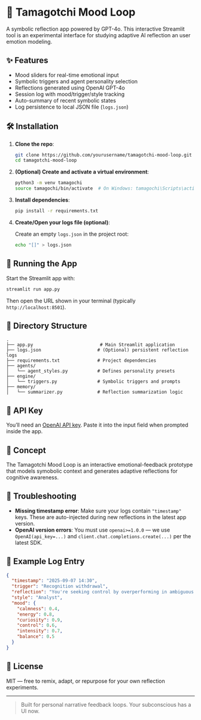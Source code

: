 # 🧠 Tamagotchi Mood Loop

A symbolic reflection app powered by GPT-4o. This interactive Streamlit tool is an experimental interface for studying adaptive AI reflection an user emotion modeling.


##

## ✨ Features

- Mood sliders for real-time emotional input
- Symbolic triggers and agent personality selection
- Reflections generated using OpenAI GPT-4o
- Session log with mood/trigger/style tracking
- Auto-summary of recent symbolic states
- Log persistence to local JSON file (`logs.json`)

## 🛠️ Installation

1. **Clone the repo**:

   ```bash
   git clone https://github.com/yourusername/tamagotchi-mood-loop.git
   cd tamagotchi-mood-loop
   ```

2. **(Optional) Create and activate a virtual environment**:

   ```bash
   python3 -m venv tamagochi
   source tamagochi/bin/activate  # On Windows: tamagochi\Scripts\activate
   ```

3. **Install dependencies**:

   ```bash
   pip install -r requirements.txt
   ```

4. **Create/Open your logs file (optional)**:

   Create an empty `logs.json` in the project root:

   ```bash
   echo "[]" > logs.json
   ```

## 🚀 Running the App

Start the Streamlit app with:

```bash
streamlit run app.py
```

Then open the URL shown in your terminal (typically `http://localhost:8501`).

## 🧩 Directory Structure

```
.
├── app.py                         # Main Streamlit application
├── logs.json                     # (Optional) persistent reflection logs
├── requirements.txt              # Project dependencies
├── agents/
│   └── agent_styles.py           # Defines personality presets
├── engine/
│   └── triggers.py               # Symbolic triggers and prompts
├── memory/
│   └── summarizer.py             # Reflection summarization logic
```

## 🔐 API Key

You’ll need an [OpenAI API key](https://platform.openai.com/account/api-keys). Paste it into the input field when prompted inside the app.

## 🧠 Concept

The Tamagotchi Mood Loop is an interactive emotional-feedback prototype that models symobolic context and generates adaptive reflections for cognitive awareness.

## 🧼 Troubleshooting

- **Missing timestamp error**: Make sure your logs contain `"timestamp"` keys. These are auto-injected during new reflections in the latest app version.
- **OpenAI version errors**: You must use `openai>=1.0.0` — we use `OpenAI(api_key=...)` and `client.chat.completions.create(...)` per the latest SDK.

## 🧪 Example Log Entry

```json
{
  "timestamp": "2025-09-07 14:30",
  "trigger": "Recognition withdrawal",
  "reflection": "You're seeking control by overperforming in ambiguous spaces...",
  "style": "Analyst",
  "mood": {
    "calmness": 0.4,
    "energy": 0.8,
    "curiosity": 0.9,
    "control": 0.6,
    "intensity": 0.7,
    "balance": 0.5
  }
}
```

## 📄 License

MIT — free to remix, adapt, or repurpose for your own reflection experiments.

---

> Built for personal narrative feedback loops. Your subconscious has a UI now.
